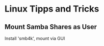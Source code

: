 Linux Tipps and Tricks
========================

Mount Samba Shares as User
--------------------------

Install 'smb4k', mount via GUI


